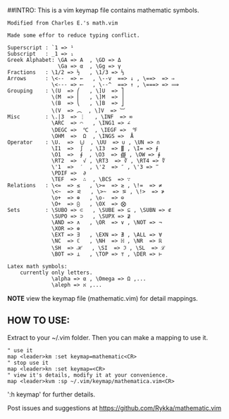 ##INTRO:
This is a vim keymap file contains mathematic symbols.

    Modified from Charles E.'s math.vim

    Made some effor to reduce typing conflict.

    Superscript : `1 => ¹
    Subscript   : _1 => ₁
    Greek Alphabet: \GA => Α  , \GD => Δ
                    \Ga => α  , \Gg => γ 
    Fractions   : \1/2 => ½   , \1/3 => ⅓
    Arrows      : \<--  => ←   , \--v  ==> ↓ , \==>  => ⇒   
                  \<--- => ⟵   , \--^  ==> ↑ , \===> => ⟹
    Grouping    : \(U  => ⎛   , \]U  => ⎤  
                  \(M  => ⎜   , \]M  => ⎥ 
                  \(B  => ⎝   , \]B  => ⎦ 
                  \(V  => ︵  , \]V  => ︺
    Misc        : \.|3  => ⋮   , \INF  => ∞
                  \ARC  => ⌒   , \ING1 => ∠
                  \DEGC =>  ℃  , \IEGF =>  ℉
                  \OHM  =>  Ω  , \INGS =>  Å
    Operator    : \U.  =>  ⨃  , \UU  => ∪ , \UN => ∩
                  \I1  =>  ∫  , \I3  => ∭ , \I= => ⨎
                  \O1  =>  ∮  , \O3  => ∰ , \OW => ∳
                  \RT2  =>  √ , \RT3  => ∛ , \RT4 => ∜
                  \'1  =>  ′  , \'2  => ″ , \'3 => ‴
                  \PDIF =>  ∂
                  \TEF  =>  ∴  , \BCS  => ∵
    Relations   : \<=  => ≤   , \>=  => ≥ , \!=  => ≠
                  \<~  => ⪝   , \>~  => ⪞ , \!>  => ≯
                  \o+  => ⊕   , \o-  => ⊖
                  \O+  => ⨀   , \OX  => ⨂
    Sets        : \SUBO => ⊂   , \SUBE => ⊆ , \SUBN => ⊄
                  \SUPO => ⊃   , \SUPX => ⊉
                  \AND => ∧   , \OR  => ∨ , \NOT => ¬
                  \XOR => ⊕
                  \EXT => ∃   , \EXN => ∄ , \ALL => ∀
                  \NC  => ℂ   , \NH  => ℍ , \NR  => ℝ
                  \SH  => ℋ   , \SI  => ℑ , \SL  => ℒ
                  \BOT => ⊥   , \TOP => ⊤ , \DER => ⊢

    Latex math symbols:
        currently only letters.
                  \alpha => α , \Omega => Ω ,...
                  \aleph => א ,...

**NOTE** view the keymap file (mathematic.vim) for detail mappings.

## HOW TO USE:

Extract to your ~/.vim folder.
Then you can make a mapping to use it.
   
    " use it
    map <leader>km :set keymap=mathematic<CR>
    " stop use it
    map <leader>kn :set keymap=<CR>
    " view it's details, modify it at your convenience.
    map <leader>kvm :sp ~/.vim/keymap/mathematica.vim<CR>

':h keymap' for further details.

Post issues and suggestions at https://github.com/Rykka/mathematic.vim
